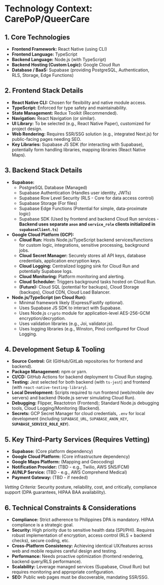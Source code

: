 # Technology Context: CarePoP/QueerCare

## 1. Core Technologies

*   **Frontend Framework:** React Native (using CLI)
*   **Frontend Language:** TypeScript
*   **Backend Language:** Node.js (with TypeScript)
*   **Backend Hosting (Custom Logic):** Google Cloud Run
*   **Database / BaaS:** Supabase (providing PostgreSQL, Authentication, RLS, Storage, Edge Functions)

## 2. Frontend Stack Details

*   **React Native CLI:** Chosen for flexibility and native module access.
*   **TypeScript:** Enforced for type safety and maintainability.
*   **State Management:** Redux Toolkit (Recommended).
*   **Navigation:** React Navigation (or similar).
*   **UI Library:** To be selected (e.g., React Native Paper), customized for project design.
*   **Web Rendering:** Requires SSR/SSG solution (e.g., integrated Next.js) for public-facing pages needing SEO.
*   **Key Libraries:** Supabase JS SDK (for interacting with Supabase), potentially form handling libraries, mapping libraries (React Native Maps).

## 3. Backend Stack Details

*   **Supabase:**
    *   PostgreSQL Database (Managed)
    *   Supabase Authentication (Handles user identity, JWTs)
    *   Supabase Row Level Security (RLS - Core for data access control)
    *   Supabase Storage (For files)
    *   Supabase Edge Functions (Potential for simple, data-proximate logic)
    *   Supabase SDK (Used by frontend and backend Cloud Run services - **Backend uses separate `anon` and `service_role` clients initialized in `supabaseClient.ts`**)
*   **Google Cloud Platform (GCP):**
    *   **Cloud Run:** Hosts Node.js/TypeScript backend services/functions for custom logic, integrations, sensitive processing, background jobs.
    *   **Cloud Secret Manager:** Securely stores all API keys, database credentials, application encryption keys.
    *   **Cloud Logging:** Centralized logging sink for Cloud Run and potentially Supabase logs.
    *   **Cloud Monitoring:** Platform monitoring and alerting.
    *   **Cloud Scheduler:** Triggers background tasks hosted on Cloud Run.
    *   **(Future):** Cloud SQL (potential for backups), Cloud Storage (backups), Cloud CDN, Cloud Load Balancer.
*   **Node.js/TypeScript (on Cloud Run):**
    *   Minimal framework likely (Express/Fastify optional).
    *   Uses Supabase JS SDK to interact with Supabase.
    *   Uses Node.js `crypto` module for application-level AES-256-GCM encryption/decryption.
    *   Uses validation libraries (e.g., Joi, validator.js).
    *   Uses logging libraries (e.g., Winston, Pino) configured for Cloud Logging.

## 4. Development Setup & Tooling

*   **Source Control:** Git (GitHub/GitLab repositories for frontend and backend).
*   **Package Management:** npm or yarn.
*   **CI/CD:** GitHub Actions for backend deployment to Cloud Run staging.
*   **Testing:** Jest selected for both backend (with `ts-jest`) and frontend (with `react-native-testing-library`).
*   **Local Development:** Scripts required to run frontend (web/mobile dev servers) and backend (Node.js server simulating Cloud Run).
*   **Debugging:** Flipper, Reactotron (Frontend); Standard Node.js debugging tools, Cloud Logging/Monitoring (Backend).
*   **Secrets:** GCP Secret Manager for cloud credentials, `.env` for local development (including `SUPABASE_URL`, `SUPABASE_ANON_KEY`, **`SUPABASE_SERVICE_ROLE_KEY`**).

## 5. Key Third-Party Services (Requires Vetting)

*   **Supabase:** (Core platform dependency)
*   **Google Cloud Platform:** (Core infrastructure dependency)
*   **Google Maps Platform:** (Mapping and Geocoding)
*   **Notification Provider:** (TBD - e.g., Twilio, AWS SNS/FCM)
*   **AI/NLP Service:** (TBD - e.g., AWS Comprehend Medical)
*   **Payment Gateway:** (TBD - if needed)

*Vetting Criteria:* Security posture, reliability, cost, and critically, compliance support (DPA guarantees, HIPAA BAA availability).

## 6. Technical Constraints & Considerations

*   **Compliance:** Strict adherence to Philippines DPA is mandatory. HIPAA compliance is a strategic goal.
*   **Security:** High priority due to sensitive health data (SPI/PHI). Requires robust implementation of encryption, access control (RLS + backend checks), secure coding, etc.
*   **Cross-Platform Consistency:** Achieving identical UX/features across web and mobile requires careful design and testing.
*   **Performance:** Needs proactive optimization (frontend rendering, backend query/RLS performance).
*   **Scalability:** Leverage managed services (Supabase, Cloud Run) but requires monitoring and appropriate configuration.
*   **SEO:** Public web pages must be discoverable, mandating SSR/SSG. 